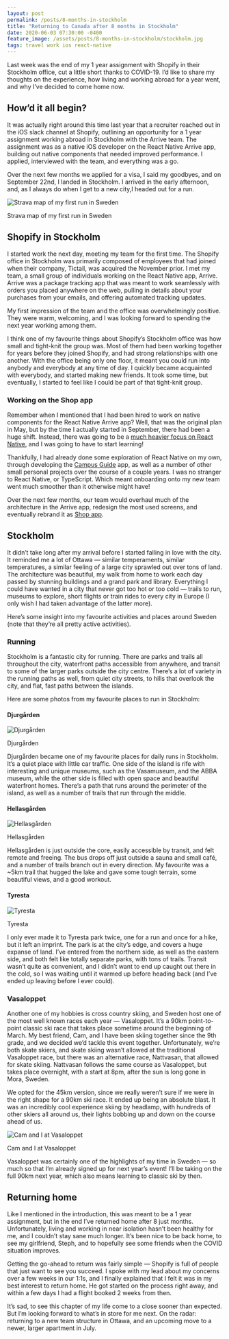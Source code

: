 ```yaml
---
layout: post
permalink: /posts/8-months-in-stockholm
title: "Returning to Canada after 8 months in Stockholm"
date: 2020-06-03 07:30:00 -0400
feature_image: /assets/posts/8-months-in-stockholm/stockholm.jpg
tags: travel work ios react-native
---
```


Last week was the end of my 1 year assignment with Shopify in their Stockholm office, cut a little short thanks to COVID-19. I’d like to share my thoughts on the experience, how living and working abroad for a year went, and why I’ve decided to come home now.

## How’d it all begin?

It was actually right around this time last year that a recruiter reached out in the iOS slack channel at Shopify, outlining an opportunity for a 1 year assignment working abroad in Stockholm with the Arrive team. The assignment was as a native iOS developer on the React Native Arrive app, building out native components that needed improved performance. I applied, interviewed with the team, and everything was a go.

Over the next few months we applied for a visa, I said my goodbyes, and on September 22nd, I landed in Stockholm. I arrived in the early afternoon, and, as I always do when I get to a new city,I headed out for a run.

![Strava map of my first run in Sweden](/assets/posts/8-months-in-stockholm/strava.jpg)

<figcaption>Strava map of my first run in Sweden</figcaption>

## Shopify in Stockholm

I started work the next day, meeting my team for the first time. The Shopify office in Stockholm was primarily composed of employees that had joined when their company, Tictail, was acquired the November prior. I met my team, a small group of individuals working on the React Native app, Arrive. Arrive was a package tracking app that was meant to work seamlessly with orders you placed anywhere on the web, pulling in details about your purchases from your emails, and offering automated tracking updates.

My first impression of the team and the office was overwhelmingly positive. They were warm, welcoming, and I was looking forward to spending the next year working among them.

I think one of my favourite things about Shopify’s Stockholm office was how small and tight-knit the group was. Most of them had been working together for years before they joined Shopify, and had strong relationships with one another. With the office being only one floor, it meant you could run into anybody and everybody at any time of day. I quickly became acquainted with everybody, and started making new friends. It took some time, but eventually, I started to feel like I could be part of that tight-knit group.

### Working on the Shop app

Remember when I mentioned that I had been hired to work on native components for the React Native Arrive app? Well, that was the original plan in May, but by the time I actually started in September, there had been a huge shift. Instead, there was going to be a [much heavier focus on React Native](https://engineering.shopify.com/blogs/engineering/react-native-future-mobile-shopify), and I was going to have to start learning!

Thankfully, I had already done some exploration of React Native on my own, through developing the [Campus Guide](https://github.com/autoreleasefool/campus-guide) app, as well as a number of other small personal projects over the course of a couple years. I was no stranger to React Native, or TypeScript. Which meant onboarding onto my new team went much smoother than it otherwise might have!

Over the next few months, our team would overhaul much of the architecture in the Arrive app, redesign the most used screens, and eventually rebrand it as [Shop app](https://shop.app/).

## Stockholm

It didn’t take long after my arrival before I started falling in love with the city. It reminded me a lot of Ottawa — similar temperaments, similar temperatures, a similar feeling of a large city sprawled out over tons of land. The architecture was beautiful, my walk from home to work each day passed by stunning buildings and a grand park and library. Everything I could have wanted in a city that never got too hot or too cold — trails to run, museums to explore, short flights or train rides to every city in Europe (I only wish I had taken advantage of the latter more).

Here’s some insight into my favourite activities and places around Sweden (note that they’re all pretty active activities).

### Running

Stockholm is a fantastic city for running. There are parks and trails all throughout the city, waterfront paths accessible from anywhere, and transit to some of the larger parks outside the city centre. There’s a lot of variety in the running paths as well, from quiet city streets, to hills that overlook the city, and flat, fast paths between the islands.

Here are some photos from my favourite places to run in Stockholm:

#### Djurgården

![Djurgården](/assets/posts/8-months-in-stockholm/djurgarden.jpg)

<figcaption>Djurgården</figcaption>

Djurgården became one of my favourite places for daily runs in Stockholm. It’s a quiet place with little car traffic. One side of the island is rife with interesting and unique museums, such as the Vasamuseum, and the ABBA museum, while the other side is filled with open space and beautiful waterfront homes. There’s a path that runs around the perimeter of the island, as well as a number of trails that run through the middle.

#### Hellasgården

![Hellasgården](/assets/posts/8-months-in-stockholm/hellasgarden.jpg)

<figcaption>Hellasgården</figcaption>

Hellasgården is just outside the core, easily accessible by transit, and felt remote and freeing. The bus drops off just outside a sauna and small café, and a number of trails branch out in every direction. My favourite was a ~5km trail that hugged the lake and gave some tough terrain, some beautiful views, and a good workout.

#### Tyresta

![Tyresta](/assets/posts/8-months-in-stockholm/tyresta.jpg)

<figcaption>Tyresta</figcaption>

I only ever made it to Tyresta park twice, one for a run and once for a hike, but it left an imprint. The park is at the city’s edge, and covers a huge expanse of land. I’ve entered from the northern side, as well as the eastern side, and both felt like totally separate parks, with tons of trails. Transit wasn’t quite as convenient, and I didn’t want to end up caught out there in the cold, so I was waiting until it warmed up before heading back (and I’ve ended up leaving before I ever could).

### Vasaloppet

Another one of my hobbies is cross country skiing, and Sweden host one of the most well known races each year — Vasaloppet. It’s a 90km point-to-point classic ski race that takes place sometime around the beginning of March. My best friend, Cam, and I have been skiing together since the 9th grade, and we decided we’d tackle this event together. Unfortunately, we’re both skate skiers, and skate skiing wasn’t allowed at the traditional Vasaloppet race, but there was an alternative race, Nattvasan, that allowed for skate skiing. Nattvasan follows the same course as Vasaloppet, but takes place overnight, with a start at 8pm, after the sun is long gone in Mora, Sweden.

We opted for the 45km version, since we really weren’t sure if we were in the right shape for a 90km ski race. It ended up being an absolute blast. It was an incredibly cool experience skiing by headlamp, with hundreds of other skiers all around us, their lights bobbing up and down on the course ahead of us.

![Cam and I at Vasaloppet](/assets/posts/8-months-in-stockholm/vasaloppet.jpg)

<figcaption>Cam and I at Vasaloppet</figcaption>

Vasaloppet was certainly one of the highlights of my time in Sweden — so much so that I’m already signed up for next year’s event! I’ll be taking on the full 90km next year, which also means learning to classic ski by then.

## Returning home

Like I mentioned in the introduction, this was meant to be a 1 year assignment, but in the end I’ve returned home after 8 just months. Unfortunately, living and working in near isolation hasn’t been healthy for me, and I couldn’t stay sane much longer. It’s been nice to be back home, to see my girlfriend, Steph, and to hopefully see some friends when the COVID situation improves.

Getting the go-ahead to return was fairly simple — Shopify is full of people that just want to see you succeed. I spoke with my lead about my concerns over a few weeks in our 1:1s, and I finally explained that I felt it was in my best interest to return home. He got started on the process right away, and within a few days I had a flight booked 2 weeks from then.

It’s sad, to see this chapter of my life come to a close sooner than expected. But I’m looking forward to what’s in store for me next. On the radar: returning to a new team structure in Ottawa, and an upcoming move to a newer, larger apartment in July.

